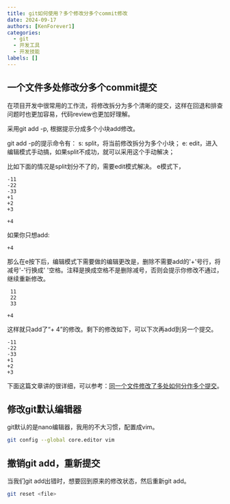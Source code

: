 ```yaml
---
title: git如何使用？多个修改分多个commit修改
date: 2024-09-17
authors: [KenForever1]
categories: 
  - git
  - 开发工具
  - 开发技能
labels: []
---
```

## 一个文件多处修改分多个commit提交

在项目开发中很常用的工作流，将修改拆分为多个清晰的提交，这样在回退和排查问题时也更加容易，代码review也更加好理解。

采用git add -p, 根据提示分成多个小块add修改。
<!-- more -->

git add -p的提示命令有：
s: split，将当前修改拆分为多个小块；
e: edit，进入编辑模式手动搞，如果split不成功，就可以采用这个手动解决；

比如下面的情况是split划分不了的，需要edit模式解决。
e模式下，
```
-11
-22
-33
+1
+2
+3

+4
```

如果你只想add:
```
+4
```
那么在e按下后，编辑模式下需要做的编辑更改是，删除不需要add的'+'号行，将减号'-'行换成' '空格。注释是换成空格不是删除减号，否则会提示你修改不通过，继续重新修改。
```
 11
 22
 33

+4
```
这样就只add了“+ 4”的修改。剩下的修改如下，可以下次再add到另一个提交。
```
-11
-22
-33
+1
+2
+3
```

下面这篇文章讲的很详细，可以参考：[同一个文件修改了多处如何分作多个提交](https://ttys3.dev/blog/git-how-to-commit-only-parts-of-a-file)。

## 修改git默认编辑器

git默认的是nano编辑器，我用的不大习惯，配置成vim。
```bash
git config --global core.editor vim
```

## 撤销git add，重新提交
当我们git add出错时，想要回到原来的修改状态，然后重新git add。
```bash
git reset <file>
```
